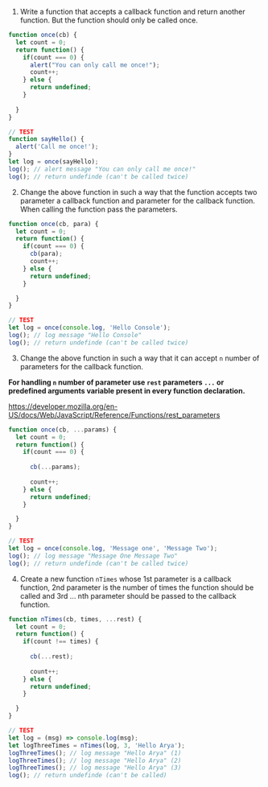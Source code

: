 1. Write a function that accepts a callback function and return another function. But the function should only be called once.

```js
function once(cb) {
  let count = 0;
  return function() {
    if(count === 0) {
      alert("You can only call me once!");
      count++;
    } else {
      return undefined;
    }
    
  }
}

// TEST
function sayHello() {
  alert('Call me once!');
}
let log = once(sayHello);
log(); // alert message "You can only call me once!"
log(); // return undefinde (can't be called twice)
```

2. Change the above function in such a way that the function accepts two parameter a callback function and parameter for the callback function. When calling the function pass the parameters.

```js
function once(cb, para) {
  let count = 0;
  return function() {
    if(count === 0) {
      cb(para);
      count++;
    } else {
      return undefined;
    }

  }
}

// TEST
let log = once(console.log, 'Hello Console');
log(); // log message "Hello Console"
log(); // return undefinde (can't be called twice)
```

3. Change the above function in such a way that it can accept `n` number of parameters for the callback function.

**For handling `n` number of parameter use `rest` parameters `...` or predefined arguments variable present in every function declaration.**

https://developer.mozilla.org/en-US/docs/Web/JavaScript/Reference/Functions/rest_parameters

```js
function once(cb, ...params) {
  let count = 0;
  return function() {
    if(count === 0) {
      
      cb(...params);
      
      count++;
    } else {
      return undefined;
    }

  }
}

// TEST
let log = once(console.log, 'Message one', 'Message Two');
log(); // log message "Message One Message Two"
log(); // return undefinde (can't be called twice)
```

4. Create a new function `nTimes` whose 1st parameter is a callback function, 2nd parameter is the number of times the function should be called and 3rd ... nth parameter should be passed to the callback function.

```js
function nTimes(cb, times, ...rest) {
  let count = 0;
  return function() {
    if(count !== times) {
      
      cb(...rest);
      
      count++;
    } else {
      return undefined;
    }

  }
}

// TEST
let log = (msg) => console.log(msg);
let logThreeTimes = nTimes(log, 3, 'Hello Arya');
logThreeTimes(); // log message "Hello Arya" (1)
logThreeTimes(); // log message "Hello Arya" (2)
logThreeTimes(); // log message "Hello Arya" (3)
log(); // return undefinde (can't be called)
```
